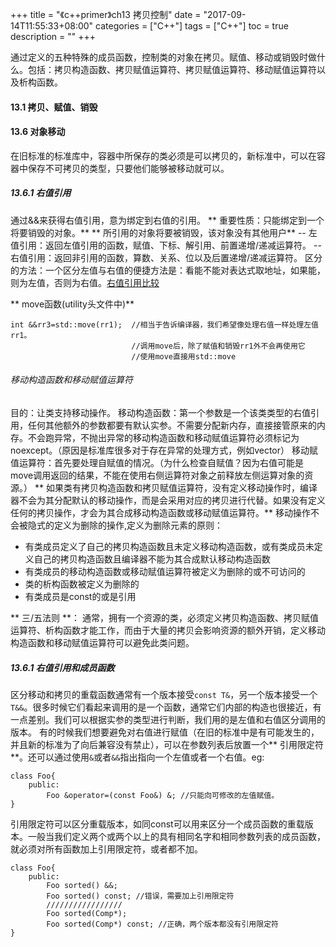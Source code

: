 +++
title = "《c++primer》ch13 拷贝控制"
date = "2017-09-14T11:55:33+08:00"
categories = ["C++"]
tags = ["C++"]
toc = true
description = ""
+++

通过定义的五种特殊的成员函数，控制类的对象在拷贝。赋值、移动或销毁时做什么。包括：拷贝构造函数、拷贝赋值运算符、拷贝赋值运算符、移动赋值运算符以及析构函数。
#### 13.1 拷贝、赋值、销毁
#### 13.6 对象移动
在旧标准的标准库中，容器中所保存的类必须是可以拷贝的，新标准中，可以在容器中保存不可拷贝的类型，只要他们能够被移动就可以。
##### 13.6.1 右值引用
通过&&来获得右值引用，意为绑定到右值的引用。
** 重要性质：只能绑定到一个将要销毁的对象。**
** 所引用的对象将要被销毁，该对象没有其他用户**
-- 左值引用：返回左值引用的函数，赋值、下标、解引用、前置递增/递减运算符。
-- 右值引用：返回非引用的函数，算数、关系、位以及后置递增/递减运算符。
区分的方法：一个区分左值与右值的便捷方法是：看能不能对表达式取地址，如果能，则为左值，否则为右值。[右值引用比较](http://blog.csdn.net/yapian8/article/details/42341307)

** move函数(utility头文件中)**
```
int &&rr3=std::move(rr1);  //相当于告诉编译器，我们希望像处理右值一样处理左值rr1。
                           //调用move后，除了赋值和销毁rr1外不会再使用它
                           //使用move直接用std::move
```

###### 移动构造函数和移动赋值运算符
目的：让类支持移动操作。
移动构造函数：第一个参数是一个该类类型的右值引用，任何其他额外的参数都要有默认实参。不需要分配新内存，直接接管原来的内存。不会跑异常，不抛出异常的移动构造函数和移动赋值运算符必须标记为noexcept。（原因是标准库很多对于存在异常的处理方式，例如vector）
移动赋值运算符：首先要处理自赋值的情况。（为什么检查自赋值？因为右值可能是move调用返回的结果，不能在使用右侧运算符对象之前释放左侧运算对象的资源。）
** 如果类有拷贝构造函数和拷贝赋值运算符，没有定义移动操作时，编译器不会为其分配默认的移动操作，而是会采用对应的拷贝进行代替。如果没有定义任何的拷贝操作，才会为其合成移动构造函数或移动赋值运算符。**
移动操作不会被隐式的定义为删除的操作,定义为删除元素的原则：
- 有类成员定义了自己的拷贝构造函数且未定义移动构造函数，或有类成员未定义自己的拷贝构造函数且编译器不能为其合成默认移动构造函数
- 有类成员的移动构造函数或移动赋值运算符被定义为删除的或不可访问的
- 类的析构函数被定义为删除的
- 有类成员是const的或是引用

** 三/五法则 **：
通常，拥有一个资源的类，必须定义拷贝构造函数、拷贝赋值运算符、析构函数才能工作，而由于大量的拷贝会影响资源的额外开销，定义移动构造函数和移动赋值运算符可以避免此类问题。
##### 13.6.1 右值引用和成员函数
区分移动和拷贝的重载函数通常有一个版本接受`const T&`，另一个版本接受一个`T&&`。很多时候它们看起来调用的是一个函数，通常它们内部的构造也很接近，有一点差别。我们可以根据实参的类型进行判断，我们用的是左值和右值区分调用的版本。
有的时候我们想要避免对右值进行赋值（在旧的标准中是有可能发生的，并且新的标准为了向后兼容没有禁止），可以在参数列表后放置一个** 引用限定符**。还可以通过使用`&`或者`&&`指出指向一个左值或者一个右值。eg:
```
class Foo{
    public:
        Foo &operator=(const Foo&) &; //只能向可修改的左值赋值。
}
```
引用限定符可以区分重载版本，如同const可以用来区分一个成员函数的重载版本。一般当我们定义两个或两个以上的具有相同名字和相同参数列表的成员函数，就必须对所有函数加上引用限定符，或者都不加。
```
class Foo{
    public:
        Foo sorted() &&;
        Foo sorted() const; //错误，需要加上引用限定符
        /////////////////
        Foo sorted(Comp*);
        Foo sorted(Comp*) const; //正确，两个版本都没有引用限定符
}
```

